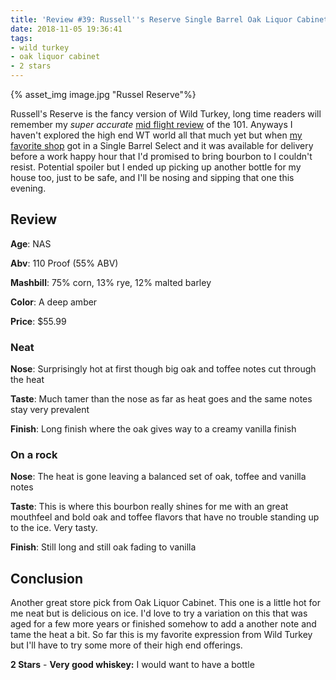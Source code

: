 ```yaml
---
title: 'Review #39: Russell''s Reserve Single Barrel Oak Liquor Cabinet Pick'
date: 2018-11-05 19:36:41
tags:
- wild turkey
- oak liquor cabinet
- 2 stars
---
```


{% asset_img image.jpg "Russel Reserve"%}

Russell's Reserve is the fancy version of Wild Turkey, long time readers will remember my *super accurate* [mid flight review](https://atxbourbon.com/2018/09/01/Reviews-8-9-Wild-Turkey-101-and-Jack-Daniel-s-7-on-a-plane/) of the 101. Anyways I haven't explored the high end WT world all that much yet but when [my favorite shop](https://www.instagram.com/oakliquorcabinet/) got in a Single Barrel Select and it was available for delivery before a work happy hour that I'd promised to bring bourbon to I couldn't resist. Potential spoiler but I ended up picking up another bottle for my house too, just to be safe, and I'll be nosing and sipping that one this evening. 

## Review
**Age**: NAS

**Abv**: 110 Proof (55% ABV)

**Mashbill**: 75% corn, 13% rye, 12% malted barley

**Color**: A deep amber

**Price**: $55.99

### Neat
**Nose**: Surprisingly hot at first though big oak and toffee notes cut through the heat

**Taste**: Much tamer than the nose as far as heat goes and the same notes stay very prevalent

**Finish**: Long finish where the oak gives way to a creamy vanilla finish

### On a rock
**Nose**: The heat is gone leaving a balanced set of oak, toffee and vanilla notes

**Taste**: This is where this bourbon really shines for me with an great mouthfeel and bold oak and toffee flavors that have no trouble standing up to the ice. Very tasty.

**Finish**: Still long and still oak fading to vanilla

## Conclusion
Another great store pick from Oak Liquor Cabinet. This one is a little hot for me neat but is delicious on ice. I'd love to try a variation on this that was aged for a few more years or finished somehow to add a another note and tame the heat a bit. So far this is my favorite expression from Wild Turkey but I'll have to try some more of their high end offerings.

**2 Stars** - **Very good whiskey:** I would want to have a bottle
